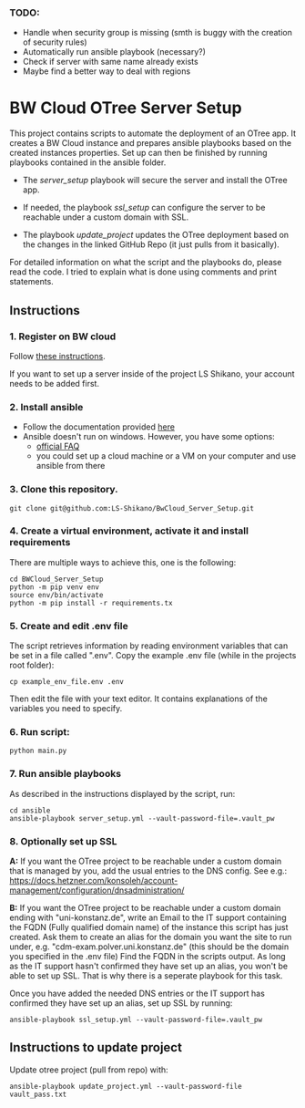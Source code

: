 ### TODO:
  - Handle when security group is missing (smth is buggy with the creation of security rules)
  - Automatically run ansible playbook (necessary?)
  - Check if server with same name already exists
  - Maybe find a better way to deal with regions

# BW Cloud OTree Server Setup

This project contains scripts to automate the deployment of an OTree app. It creates a BW Cloud instance and prepares ansible playbooks based on the created instances properties. Set up can then be finished by running playbooks contained in the ansible folder. 

- The *server_setup* playbook will secure the server and install the OTree app. 

- If needed, the playbook *ssl_setup* can configure the server to be reachable under a custom domain with SSL.

- The playbook *update_project* updates the OTree deployment based on the changes in the linked GitHub Repo (it just pulls from it basically).

For detailed information on what the script and the playbooks do, please read the code. I tried to explain what is done using comments and print statements.

## Instructions 
### 1. Register on BW cloud
Follow [these instructions](https://www.bw-cloud.org/de/erste_schritte).

If you want to set up a server inside of the project LS Shikano, your account needs to be added first. 

### 2. Install ansible

* Follow the documentation provided [here](https://docs.ansible.com/ansible/latest/installation_guide/intro_installation.html#installing-ansible-on-windows)
* Ansible doesn't run on windows. However, you have some options:
  - [official FAQ](https://docs.ansible.com/ansible/latest/user_guide/windows_faq.html#windows-faq-ansible)
  - you could set up a cloud machine or a VM on your computer and use ansible from there

### 3. Clone this repository.
```
git clone git@github.com:LS-Shikano/BwCloud_Server_Setup.git
```

### 4. Create a virtual environment, activate it and install requirements

There are multiple ways to achieve this, one is the following:
```
cd BWCloud_Server_Setup
python -m pip venv env
source env/bin/activate
python -m pip install -r requirements.tx
```

### 5. Create and edit .env file

The script retrieves information by reading environment variables that can be set in a file called ".env".
Copy the example .env file (while in the projects root folder):
``` 
cp example_env_file.env .env
```
Then edit the file with your text editor. It contains explanations of the variables you need to specify. 
### 6. Run script:
```
python main.py
```
### 7. Run ansible playbooks
As described in the instructions displayed by the script, run:
```
cd ansible
ansible-playbook server_setup.yml --vault-password-file=.vault_pw
```
### 8. Optionally set up SSL
**A:** If you want the OTree project to be reachable under a custom domain that is managed by you, add the usual entries to the DNS config. See e.g.: https://docs.hetzner.com/konsoleh/account-management/configuration/dnsadministration/

**B:** If you want the OTree project to be reachable under a custom domain ending with "uni-konstanz.de", 
write an Email to the IT support containing the FQDN (Fully qualified domain name) of the instance this script has just created. Ask them to create an alias for the domain you want the site to run under, e.g.
"cdm-exam.polver.uni.konstanz.de" (this should be the domain you specified in the .env file)
Find the FQDN in the scripts output. As long as the IT support hasn't confirmed
they have set up an alias, you won't be able to set up SSL. That is why there is a seperate playbook for this task. 

Once you have added the needed DNS entries or the IT support has confirmed they have set up an alias, set up SSL by running:
```
ansible-playbook ssl_setup.yml --vault-password-file=.vault_pw
```
## Instructions to update project

Update otree project (pull from repo) with:
```
ansible-playbook update_project.yml --vault-password-file vault_pass.txt
```


